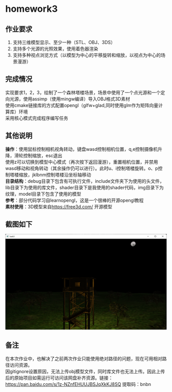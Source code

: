 # homework3

## 作业要求

1. 支持三维模型显示、至少一种（STL、OBJ、3DS）
2. 支持多个光源的光照效果，使用着色器渲染
3. 支持多种视点浏览方式（以模型为中心的平移旋转和缩放，以视点为中心的场景漫游）

## 完成情况

实现要求1，2，3，绘制了一个森林塔楼场景，场景中使用了一个点光源和一个定向光源，使用assimp（使用mingw编译）导入OBJ格式3D素材  
使用cmake链接库的方式配置opengl（glfw+glad,同时使用glm作为矩阵向量计算库）环境  
采用核心模式完成程序编写任务  

## 其他说明

**操作**：使用鼠标控制相机视角转动，键盘wasd控制相机位置，q,e控制摄像机升降，滑轮控制缩放，esc退出  
使用z可以切换到模型中心模式（再次按下返回漫游），重置相机位置，并禁用wasd移动和视角转动（其余操作仍可以进行）。此时u、i控制塔楼旋转。o、p控制塔楼缩放，jklbnm控制塔楼沿坐标轴移动  
**目录结构**：debug目录下包含有可执行文件，include文件夹下为使用的头文件，lib目录下为使用的库文件，shader目录下是我使用的shader代码，img目录下为纹理，model目录下包含了使用的模型  
**参考**：部分代码学习自learnopengl，这是一个很棒的开源opengl教程  
**素材使用**：3D模型来自<https://free3d.com/> 开源模型

## 截图如下

![img_3.png](img_3.png)

## 备注

在本次作业中，也解决了之前两次作业只能使用绝对路径的问题，现在可用相对路径访问资源。  
因gitignore设置原因，无法上传obj模型文件，同时库文件也无法上传。因此上传后的原始项目如需运行可访问该网盘补齐资源。链接：<https://pan.baidu.com/s/1z-NZnfEHUUJBSJqXkKJ8SQ> 提取码：bnbn  
